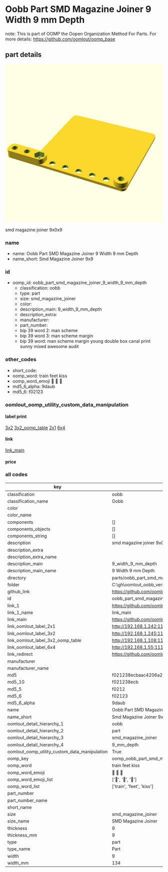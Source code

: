 # Oobb Part SMD Magazine Joiner 9 Width 9 mm Depth  

note: This is part of OOMP the Oopen Organization Method For Parts. For more details: https://github.com/oomlout/oomp_base

##  part details
  

[![](3dpr.png)](3dpr.png)

smd magazine joiner 9x0x9



### name
* name: Oobb Part SMD Magazine Joiner 9 Width 9 mm Depth
* name_short: Smd Magazine Joiner 9x9 
### id
* oomp_id: oobb_part_smd_magazine_joiner_9_width_9_mm_depth
  * classification: oobb
  * type: part
  * size: smd_magazine_joiner
  * color: 
  * description_main: 9_width_9_mm_depth
  * description_extra: 
  * manufacturer: 
  * part_number: 
  * bip 39 word 2: man scheme
  * bip 39 word 3: man scheme margin
  * bip 39 word: man scheme margin young double box canal print sunny mixed awesome audit

### other_codes
* short_code: 
* oomp_word: train feet kiss
* oomp_word_emoji :train: :feet: :kiss:
* md5_6_alpha: 9daub
* md5_6: f02123






### oomlout_oomp_utility_custom_data_manipulation
#### label print
[3x2](http://192.168.1.245:1112/?label=oomp%209daub)
[3x2_oomp_table](http://192.168.1.108:1112/?label=oomp%209daub)
[2x1](http://192.168.1.242:1112/?label=oomp%209daub)
[6x4](http://192.168.1.55:1112/?label=oomp%209daub)    

#### link

[link_main](https://github.com/oomlout/oomlout_oobb_version_4_generated_parts/tree/main/navigation_oomp/oobb/part/smd_magazine_joiner/9_width_9_mm_depth/part)                              

#### price







### all codes 
| key | value |  
| --- | --- |  
| classification | oobb |  
| classification_name | Oobb |  
| color |  |  
| color_name |  |  
| components | [] |  
| components_objects | [] |  
| components_string | [] |  
| description | smd magazine joiner 9x0x9 |  
| description_extra |  |  
| description_extra_name |  |  
| description_main | 9_width_9_mm_depth |  
| description_main_name | 9 Width 9 mm Depth |  
| directory | parts/oobb_part_smd_magazine_joiner_9_width_9_mm_depth |  
| folder | C:\gh\oomlout_oobb_version_4_generated_parts\parts\oobb_part_smd_magazine_joiner_9_width_9_mm_depth |  
| github_link | https://github.com/oomlout/oomlout_oomp_part_src/tree/main/parts/oobb_part_smd_magazine_joiner_9_width_9_mm_depth |  
| id | oobb_part_smd_magazine_joiner_9_width_9_mm_depth |  
| link_1 | https://github.com/oomlout/oomlout_oobb_version_4_generated_parts/tree/main/navigation_oomp/oobb/part/smd_magazine_joiner/9_width_9_mm_depth/part |  
| link_1_name | link_main |  
| link_main | https://github.com/oomlout/oomlout_oobb_version_4_generated_parts/tree/main/navigation_oomp/oobb/part/smd_magazine_joiner/9_width_9_mm_depth/part |  
| link_oomlout_label_2x1 | http://192.168.1.242:1112/?label=oomp%209daub |  
| link_oomlout_label_3x2 | http://192.168.1.245:1112/?label=oomp%209daub |  
| link_oomlout_label_3x2_oomp_table | http://192.168.1.108:1112/?label=oomp%209daub |  
| link_oomlout_label_6x4 | http://192.168.1.55:1112/?label=oomp%209daub |  
| link_redirect | https://github.com/oomlout/oomlout_oobb_version_4_generated_parts/tree/main/parts/oobb_smd_magazine_joiner_09_09 |  
| manufacturer |  |  
| manufacturer_name |  |  
| md5 | f021238ecbaac4206a20dff50ff02c36 |  
| md5_10 | f021238ecb |  
| md5_5 | f0212 |  
| md5_6 | f02123 |  
| md5_6_alpha | 9daub |  
| name | Oobb Part SMD Magazine Joiner 9 Width 9 mm Depth |  
| name_short | Smd Magazine Joiner 9x9  |  
| oomlout_detail_hierarchy_1 | oobb |  
| oomlout_detail_hierarchy_2 | part |  
| oomlout_detail_hierarchy_3 | smd_magazine_joiner |  
| oomlout_detail_hierarchy_4 | 9_mm_depth |  
| oomlout_oomp_utility_custom_data_manipulation | True |  
| oomp_key | oomp_oobb_part_smd_magazine_joiner_9_width_9_mm_depth |  
| oomp_word | train feet kiss |  
| oomp_word_emoji | :train: :feet: :kiss: |  
| oomp_word_emoji_list | [':train:', ':feet:', ':kiss:'] |  
| oomp_word_list | ['train', 'feet', 'kiss'] |  
| part_number |  |  
| part_number_name |  |  
| short_name |  |  
| size | smd_magazine_joiner |  
| size_name | SMD Magazine Joiner |  
| thickness | 9 |  
| thickness_mm | 9 |  
| type | part |  
| type_name | Part |  
| width | 9 |  
| width_mm | 134 |  
